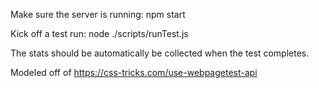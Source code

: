 Make sure the server is running:
  npm start

Kick off a test run:
  node ./scripts/runTest.js

The stats should be automatically be collected when the test completes.

Modeled off of https://css-tricks.com/use-webpagetest-api

<!-- old build step: "babel lib -d dist --presets es2015,stage-2", -->
